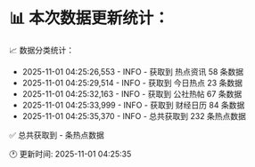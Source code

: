 📊 本次数据更新统计：
==========================

📈 数据分类统计：
- 2025-11-01 04:25:26,553 - INFO - 获取到 热点资讯 58 条数据
- 2025-11-01 04:25:29,514 - INFO - 获取到 今日热点 23 条数据
- 2025-11-01 04:25:32,163 - INFO - 获取到 公社热帖 67 条数据
- 2025-11-01 04:25:33,999 - INFO - 获取到 财经日历 84 条数据
- 2025-11-01 04:25:35,370 - INFO - 总共获取到 232 条热点数据

✅ 总共获取到 - 条热点数据

🕐 更新时间: 2025-11-01 04:25:35
